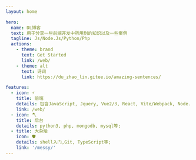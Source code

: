 ```yaml
---
layout: home

hero:
  name: DL博客
  text: 用于分享一些前端开发中所用到的知识以及一些案例
  tagline: Js/Node.Js/Python/Php
  actions:
    - theme: brand
      text: Get Started
      link: /web/
    - theme: alt
      text: 诗词
      link: https://du_zhao_lin.gitee.io/amazing-sentences/

features:
  - icon: ⚡️
    title: 前端
    details: 包含JavaScript, Jquery, Vue2/3, React, Vite/Webpack, Node.Js等;
    link: /web/
  - icon: 🪓
    title: 后台
    details: python3, php, mongodb, mysql等;
  - title: 大杂烩
    icon: 🛡️
    details: shell入门,Git, TypeScript等; 
    link: '/messy/'
---
```



<style>
  :root {
    --vp-home-hero-name-color: transparent;
    --vp-home-hero-name-background: -webkit-linear-gradient(120deg, #bd34fe, #41d1ff);
  }
</style>


<JsTest />